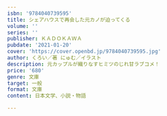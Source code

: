 ```yaml
---
isbn: '9784040739595'
title: シェアハウスで再会した元カノが迫ってくる
volume: ''
series: ''
publisher: ＫＡＤＯＫＡＷＡ
pubdate: '2021-01-20'
cover: 'https://cover.openbd.jp/9784040739595.jpg'
author: くろい／著 にゅむ／イラスト
description: 元カップルが織りなすヒミツのじれ甘ラブコメ！
price: '680'
genre: 文庫
target: 一般
format: 文庫
content: 日本文学、小説・物語

---
```

